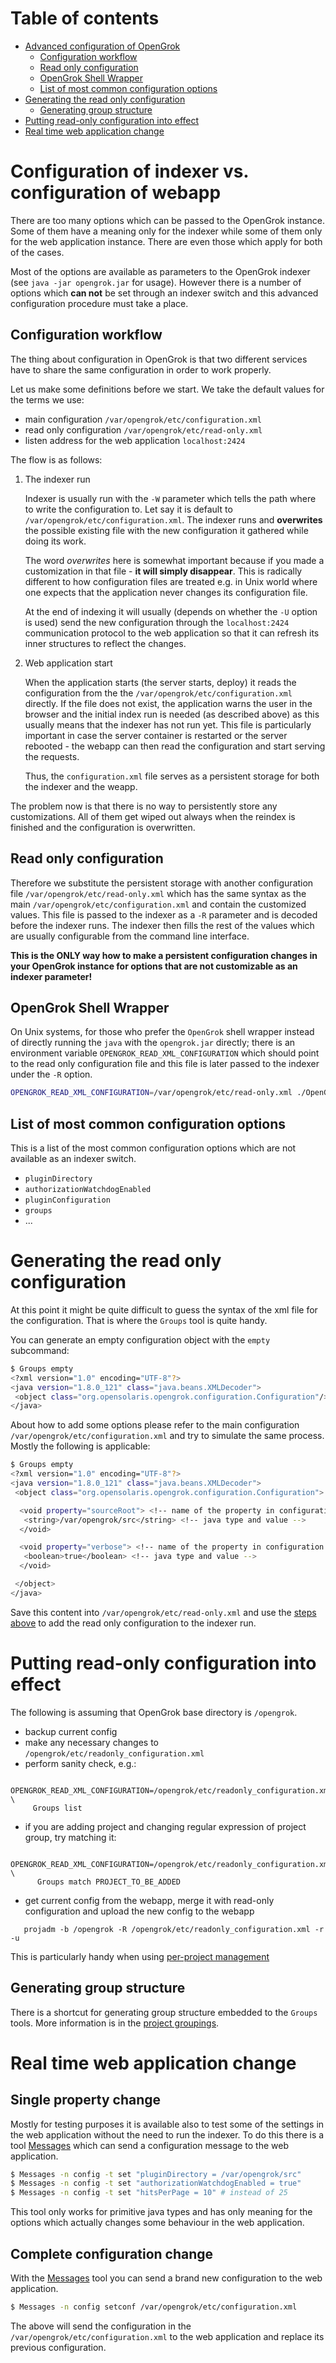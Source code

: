 # Table of contents

<!-- toc -->

- [Advanced configuration of OpenGrok](#advanced-configuration-of-opengrok)
  * [Configuration workflow](#configuration-workflow)
  * [Read only configuration](#read-only-configuration)
  * [OpenGrok Shell Wrapper](#opengrok-shell-wrapper)
  * [List of most common configuration options](#list-of-most-common-configuration-options)
- [Generating the read only configuration](#generating-the-read-only-configuration)
  * [Generating group structure](#generating-group-structure)
- [Putting read-only configuration into effect](#putting-read-only-configuration-into-effect)
- [Real time web application change](#real-time-web-application-change)

<!-- tocstop -->

# Configuration of indexer vs. configuration of webapp

There are too many options which can be passed to the OpenGrok instance. Some of them have a meaning only for the indexer while some of them only for the web application instance. There are even those which apply for both of the cases.

Most of the options are available as parameters to the OpenGrok indexer (see `java -jar opengrok.jar` for usage). However there is a number of options which **can not** be set through an indexer switch and this advanced configuration procedure must take a place.

## Configuration workflow

The thing about configuration in OpenGrok is that two different services have to share the same configuration in order to work properly.

Let us make some definitions before we start. We take the default values for the terms we use:

 - main configuration `/var/opengrok/etc/configuration.xml`
 - read only configuration `/var/opengrok/etc/read-only.xml`
 - listen address for the web application `localhost:2424`

The flow is as follows:

1. The indexer run
  
    Indexer is usually run with the `-W` parameter which tells the path where to write the configuration to. Let say it is default to `/var/opengrok/etc/configuration.xml`. The indexer runs and **overwrites** the possible existing file with the new configuration it gathered while doing its work.

    The word *overwrites* here is somewhat important because if you made a customization in that file - **it will simply disappear**. This is radically different to how configuration files are treated e.g. in Unix world where one expects that the application never changes its configuration file.

    At the end of indexing it will usually (depends on whether the `-U` option is used) send the new configuration through the `localhost:2424` communication protocol to the web application so that it can refresh its inner structures to reflect the changes.

2. Web application start
  
    When the application starts (the server starts, deploy) it reads the configuration from the the `/var/opengrok/etc/configuration.xml` directly. If the file does not exist, the application warns the user in the browser and the initial index run is needed (as described above) as this usually means that the indexer has not run yet. This file is particularly important in case the server container is restarted or the server rebooted - the webapp can then read the configuration and start serving the requests.

    Thus, the `configuration.xml` file serves as a persistent storage for both the indexer and the weapp.

The problem now is that there is no way to persistently store any customizations. All of them get wiped out always when the reindex is finished and the configuration is overwritten.

## Read only configuration

Therefore we substitute the persistent storage with another configuration file `/var/opengrok/etc/read-only.xml` which has the same syntax as the main `/var/opengrok/etc/configuration.xml` and contain the customized values. This file is passed to the indexer as a `-R` parameter and is decoded before the indexer runs. The indexer then fills the rest of the values which are usually configurable from the command line interface.

**This is the ONLY way how to make a persistent configuration changes in your OpenGrok instance for options that are not customizable as an indexer parameter!**

## OpenGrok Shell Wrapper

On Unix systems, for those who prefer the `OpenGrok` shell wrapper instead of directly running the `java` with the `opengrok.jar` directly; there is an environment variable `OPENGROK_READ_XML_CONFIGURATION` which should point to the read only configuration file and this file is later passed to the indexer under the `-R` option.

```bash
OPENGROK_READ_XML_CONFIGURATION=/var/opengrok/etc/read-only.xml ./OpenGrok index
```

## List of most common configuration options

This is a list of the most common configuration options which are not available as an indexer switch.

 - `pluginDirectory`
 - `authorizationWatchdogEnabled`
 - `pluginConfiguration`
 - `groups`
 - ...

# Generating the read only configuration

At this point it might be quite difficult to guess the syntax of the xml file for the configuration. That is where the `Groups` tool is quite handy.

You can generate an empty configuration object with the `empty` subcommand:

```bash
$ Groups empty
<?xml version="1.0" encoding="UTF-8"?>
<java version="1.8.0_121" class="java.beans.XMLDecoder">
 <object class="org.opensolaris.opengrok.configuration.Configuration"/>
</java>
```

About how to add some options please refer to the main configuration `/var/opengrok/etc/configuration.xml` and try to simulate the same process. Mostly the following is applicable:

```bash
$ Groups empty
<?xml version="1.0" encoding="UTF-8"?>
<java version="1.8.0_121" class="java.beans.XMLDecoder">
 <object class="org.opensolaris.opengrok.configuration.Configuration">

  <void property="sourceRoot"> <!-- name of the property in configuration -->
   <string>/var/opengrok/src</string> <!-- java type and value -->
  </void>

  <void property="verbose"> <!-- name of the property in configuration -->
   <boolean>true</boolean> <!-- java type and value -->
  </void>

 </object>
</java>
```

Save this content into `/var/opengrok/etc/read-only.xml` and use the [steps above](#read-only-configuration) to add the read only configuration to the indexer run.

# Putting read-only configuration into effect

The following is assuming that OpenGrok base directory is `/opengrok`.

- backup current config
- make any necessary changes to `/opengrok/etc/readonly_configuration.xml`
- perform sanity check, e.g.:
```
  OPENGROK_READ_XML_CONFIGURATION=/opengrok/etc/readonly_configuration.xml \
     Groups list
```
- if you are adding project and changing regular expression of project group, try matching it: 
```
  OPENGROK_READ_XML_CONFIGURATION=/opengrok/etc/readonly_configuration.xml \
      Groups match PROJECT_TO_BE_ADDED
```
- get current config from the webapp, merge it with read-only configuration and upload the new config to the webapp
```
   projadm -b /opengrok -R /opengrok/etc/readonly_configuration.xml -r -u
```

This is particularly handy when using [per-project management ](https://github.com/oracle/opengrok/wiki/Per-project-management)

## Generating group structure

There is a shortcut for generating group structure embedded to the `Groups` tools. More information is in the [project groupings](https://github.com/OpenGrok/OpenGrok/wiki/Project-groups).

# Real time web application change

## Single property change

Mostly for testing purposes it is available also to test some of the settings in the web application without the need to run the indexer. To do this there is a tool [Messages](https://github.com/OpenGrok/OpenGrok/wiki/OpenGrok-Messages) which can send a configuration message to the web application.

```bash
$ Messages -n config -t set "pluginDirectory = /var/opengrok/src"
$ Messages -n config -t set "authorizationWatchdogEnabled = true"
$ Messages -n config -t set "hitsPerPage = 10" # instead of 25
```

This tool only works for primitive java types and has only meaning for the options which actually changes some behaviour in the web application.

## Complete configuration change
  
With the [Messages](https://github.com/OpenGrok/OpenGrok/wiki/Messages) tool you can send a brand new configuration to the web application.

```bash
$ Messages -n config setconf /var/opengrok/etc/configuration.xml
```

The above will send the configuration in the `/var/opengrok/etc/configuration.xml` to the web application and replace its previous configuration.